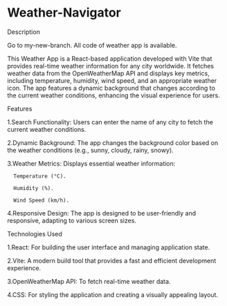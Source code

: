 # Weather-Navigator

Description


Go to my-new-branch. All code of weather app is available.


This Weather App is a React-based application developed with Vite that provides real-time weather information for any city worldwide. It fetches weather data from the OpenWeatherMap API and displays key metrics, including temperature, humidity, wind speed, and an appropriate weather icon. The app features a dynamic background that changes according to the current weather conditions, enhancing the visual experience for users.


Features


1.Search Functionality: Users can enter the name of any city to fetch the current weather conditions.

2.Dynamic Background: The app changes the background color based on the weather conditions (e.g., sunny, cloudy, rainy, snowy).

3.Weather Metrics: Displays essential weather information:

      Temperature (°C).
   
      Humidity (%).
   
      Wind Speed (km/h).
   
4.Responsive Design: The app is designed to be user-friendly and responsive, adapting to various screen sizes.


Technologies Used


1.React: For building the user interface and managing application state.

2.Vite: A modern build tool that provides a fast and efficient development experience.

3.OpenWeatherMap API: To fetch real-time weather data.

4.CSS: For styling the application and creating a visually appealing layout.
